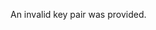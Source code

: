 <!-- YAML
added: v15.0.0
-->

An invalid key pair was provided.

<a id="ERR_CRYPTO_INVALID_KEYTYPE"></a>
